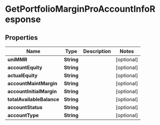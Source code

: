 

# GetPortfolioMarginProAccountInfoResponse


## Properties

| Name | Type | Description | Notes |
|------------ | ------------- | ------------- | -------------|
|**uniMMR** | **String** |  |  [optional] |
|**accountEquity** | **String** |  |  [optional] |
|**actualEquity** | **String** |  |  [optional] |
|**accountMaintMargin** | **String** |  |  [optional] |
|**accountInitialMargin** | **String** |  |  [optional] |
|**totalAvailableBalance** | **String** |  |  [optional] |
|**accountStatus** | **String** |  |  [optional] |
|**accountType** | **String** |  |  [optional] |



